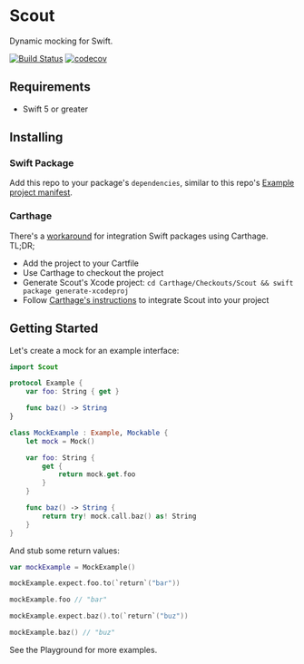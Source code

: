 # Scout
Dynamic mocking for Swift.

[![Build Status](https://travis-ci.com/bgerstle/Scout.svg?branch=master)](https://travis-ci.com/bgerstle/Scout) [![codecov](https://codecov.io/gh/bgerstle/Scout/branch/master/graph/badge.svg)](https://codecov.io/gh/bgerstle/Scout)

## Requirements
- Swift 5 or greater

## Installing
### Swift Package
Add this repo to your package's `dependencies`, similar to this repo's [Example project manifest](/ExampleProject/Package.swift).

### Carthage
There's a [workaround](https://fuller.li/posts/using-swift-package-manager-with-carthage/) for integration Swift packages using Carthage. TL;DR;

- Add the project to your Cartfile
- Use Carthage to checkout the project
- Generate Scout's Xcode project: `cd Carthage/Checkouts/Scout && swift package generate-xcodeproj`
- Follow [Carthage's instructions](https://github.com/Carthage/Carthage#adding-frameworks-to-an-application) to integrate Scout into your project

## Getting Started
Let's create a mock for an example interface:

```swift
import Scout

protocol Example {
    var foo: String { get }

    func baz() -> String
}

class MockExample : Example, Mockable {
    let mock = Mock()

    var foo: String {
        get {
            return mock.get.foo
        }
    }

    func baz() -> String {
        return try! mock.call.baz() as! String
    }
}
```

And stub some return values:

```swift
var mockExample = MockExample()

mockExample.expect.foo.to(`return`("bar"))

mockExample.foo // "bar"

mockExample.expect.baz().to(`return`("buz"))

mockExample.baz() // "buz"
```

See the Playground for more examples.
